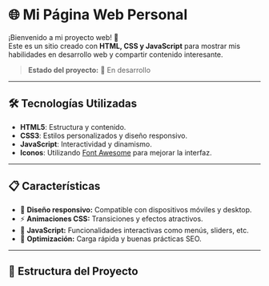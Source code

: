 # 🌐 Mi Página Web Personal

¡Bienvenido a mi proyecto web! 🎉  
Este es un sitio creado con **HTML, CSS y JavaScript** para mostrar mis habilidades en desarrollo web y compartir contenido interesante.  
> **Estado del proyecto:** 🚧 En desarrollo

---

## 🛠 Tecnologías Utilizadas
- **HTML5**: Estructura y contenido.  
- **CSS3**: Estilos personalizados y diseño responsivo.  
- **JavaScript**: Interactividad y dinamismo.  
- **Iconos**: Utilizando [Font Awesome](https://fontawesome.com/) para mejorar la interfaz.  

---

## 📋 Características
- 🌟 **Diseño responsivo:** Compatible con dispositivos móviles y desktop.  
- ⚡ **Animaciones CSS:** Transiciones y efectos atractivos.  
- 🎯 **JavaScript:** Funcionalidades interactivas como menús, sliders, etc.  
- 🚀 **Optimización:** Carga rápida y buenas prácticas SEO.  

---

## 📂 Estructura del Proyecto

